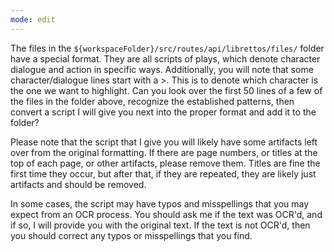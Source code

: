 ```yaml
---
mode: edit
---
```


The files in the `${workspaceFolder}/src/routes/api/librettos/files/` folder have a special format. They are all scripts of plays, which denote character dialogue and action in specific ways. Additionally, you will note that some character/dialogue lines start with a >. This is to denote which character is the one we want to highlight. Can you look over the first 50 lines of a few of the files in the folder above, recognize the established patterns, then convert a script I will give you next into the proper format and add it to the folder?

Please note that the script that I give you will likely have some artifacts left over from the original formatting. If there are page numbers, or titles at the top of each page, or other artifacts, please remove them. Titles are fine the first time they occur, but after that, if they are repeated, they are likely just artifacts and should be removed.

In some cases, the script may have typos and misspellings that you may expect from an OCR process. You should ask me if the text was OCR'd, and if so, I will provide you with the original text. If the text is not OCR'd, then you should correct any typos or misspellings that you find.
